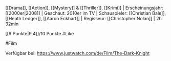 [[Drama]], [[Action]], [[Mystery]] & [[Thriller]], [[Krimi]] | Erscheinungsjahr: [[2000er|2008]] | Geschaut: 2010er im TV | Schauspieler: [[Christian Bale]], [[Heath Ledger]], [[Aaron Eckhart]] | Regisseur: [[Christopher Nolan]] | 2h 32min

[[9 Punkte|9,4]]/10 Punkte #Like 


#Film 

Verfügbar bei: https://www.justwatch.com/de/Film/The-Dark-Knight